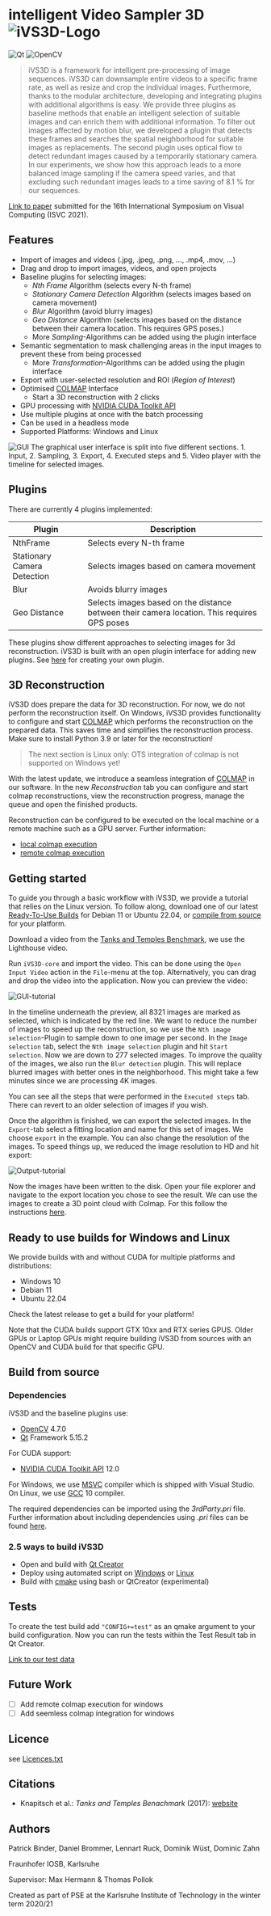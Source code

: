 # intelligent Video Sampler 3D ![iVS3D-Logo](doc/images/GUI_ICON_IVS3D_mini.png)

![Qt](doc/images/poweredByQt.png) ![OpenCV](doc/images/poweredByOpenCV.png)

>iVS3D is a framework for intelligent pre-processing of image sequences. iVS3D can downsample entire videos to a specific frame rate, as well as resize and crop the individual images. Furthermore, thanks to the modular architecture, developing and integrating plugins with additional algorithms is easy. We provide three plugins as baseline methods that enable an intelligent selection of suitable images and can enrich them with additional information. To filter out images affected by motion blur, we developed a plugin that detects these frames and searches the spatial neighborhood for suitable images as replacements. The second plugin uses optical flow to detect redundant images caused by a temporarily stationary camera. In our experiments, we show how this approach leads to a more balanced image sampling if the camera speed varies, and that excluding such redundant images leads to a time saving of 8.1 % for our sequences.

[Link to paper] submitted for the 16th International Symposium on Visual Computing (ISVC 2021).


## Features

- Import of images and videos (.jpg, .jpeg, .png, ..., .mp4, .mov, ...)
- Drag and drop to import images, videos, and open projects
- Baseline plugins for selecting images:
    - _Nth Frame_ Algorithm (selects every N-th frame)
    - _Stationary Camera Detection_ Algorithm (selects images based on camera movement)
    - _Blur_ Algorithm (avoid blurry images)
    - _Geo Distance_ Algorithm (selects images based on the distance between their camera location. This requires GPS poses.)
    - More _Sampling_-Algorithms can be added using the plugin interface
- Semantic segmentation to mask challenging areas in the input images to prevent these from being processed
    - More _Transformation_-Algorithms can be added using the plugin interface
- Export with user-selected resolution and ROI (_Region of Interest_)
- Optimised [COLMAP] Interface
    - Start a 3D reconstruction with 2 clicks
- GPU processing with [NVIDIA CUDA Toolkit API]
- Use multiple plugins at once with the batch processing
- Can be used in a headless mode
- Supported Platforms: Windows and Linux


![GUI](doc/images/GUI_overview.png)
The graphical user interface is split into five different sections. 1. Input, 2. Sampling, 3. Export, 4. Executed steps and 5. Video player with the timeline for selected images.

## Plugins

There are currently 4 plugins implemented:

| Plugin | Description |
| ------ | ------ |
| NthFrame | Selects every N-th frame |
| Stationary Camera Detection | Selects images based on camera movement |
| Blur | Avoids blurry images |
| Geo Distance | Selects images based on the distance between their camera location. This requires GPS poses |

These plugins show different approaches to selecting images for 3d reconstruction. iVS3D is built with an open plugin interface for adding new plugins. See [here](doc/create_plugin.md) for creating your own plugin.

## 3D Reconstruction
iVS3D does prepare the data for 3D reconstruction. For now, we do not perform the reconstruction itself. On Windows, iVS3D provides functionality to configure and start [COLMAP] which performs the reconstruction on the prepared data. This saves time and simplifies the reconstruction process. Make sure to install Python 3.9 or later for the reconstruction! 

> The next section is Linux only: OTS integration of colmap is not supported on Windows yet!

With the latest update, we introduce a seamless integration of [COLMAP] in our software. In the new *Reconstruction* tab you can configure and start colmap reconstructions, view the reconstruction progress, manage the queue and open the finished products.

Reconstruction can be configured to be executed on the local machine or a remote machine such as a GPU server. Further information:
- [local colmap execution](doc/local_colmap_execution.md)
- [remote colmap execution](doc/remote_colmap_execution.md)

## Getting started
To guide you through a basic workflow with iVS3D, we provide a tutorial that relies on the Linux version. To follow along, download one of our latest [Ready-To-Use Builds](#ready-to-use-builds-for-windows-and-linux) for Debian 11 or Ubuntu 22.04, or [compile from source](#build-from-source) for your platform.

Download a video from the [Tanks and Temples Benchmark](https://www.tanksandtemples.org/), we use the Lighthouse video.

Run `iVS3D-core` and import the video. This can be done using the `Open Input Video` action in the `File`-menu at the top. Alternatively, you can drag and drop the video into the application. Now you can preview the video:

![GUI-tutorial](doc/images/GUI_tutorial.png)

In the timeline underneath the preview, all 8321 images are marked as selected, which is indicated by the red line. We want to reduce the number of images to speed up the reconstruction, so we use the `Nth image selection`-Plugin to sample down to one image per second. In the `Image selection` tab, select the `Nth image selection` plugin and hit `Start selection`. Now we are down to 277 selected images. To improve the quality of the images, we also run the `Blur detection` plugin. This will replace blurred images with better ones in the neighborhood. This might take a few minutes since we are processing 4K images.

You can see all the steps that were performed in the `Executed steps` tab. There can revert to an older selection of images if you wish.

Once the algorithm is finished, we can export the selected images. In the `Export`-tab select a fitting location and name for this set of images. We choose `export` in the example. You can also change the resolution of the images. To speed things up, we reduced the image resolution to HD and hit export:

![Output-tutorial](doc/images/export_tutorial.png)

Now the images have been written to the disk. Open your file explorer and navigate to the export location you chose to see the result. We can use the images to create a 3D point cloud with Colmap. For this follow the instructions [here](doc/remote_colmap_execution.md).


## Ready to use builds for Windows and Linux

We provide builds with and without CUDA for multiple platforms and distributions:
- Windows 10
- Debian 11
- Ubuntu 22.04

Check the latest release to get a build for your platform!

Note that the CUDA builds support GTX 10xx and RTX series GPUS. Older GPUs or Laptop GPUs might require building iVS3D from sources with an OpenCV and CUDA build for that specific GPU.

<!-- To use the included plugin for semantic segmentation you can download the models we used in our paper:
[Link to models]

To use other models, they have to be in the .onnx format. In addition, the plug-in requires a file that maps the classes to specific colors. -->

## Build from source
### Dependencies

iVS3D and the baseline plugins use:
- [OpenCV] 4.7.0
- [Qt] Framework 5.15.2

For CUDA support:
- [NVIDIA CUDA Toolkit API] 12.0

For Windows, we use [MSVC] compiler which is shipped with Visual Studio. On Linux, we use [GCC] 10 compiler.

The required dependencies can be imported using the _3rdParty.pri_ file. Further information about including dependencies using _.pri_ files can be found [here](doc/3rdparty.md).

### 2.5 ways to build iVS3D
- Open and build with [Qt Creator](doc/build_qtcreator.md)
- Deploy using automated script on [Windows](doc/build_win.md) or [Linux](doc/build_linux.md)
- Build with [cmake](doc/build_cmake.md) using bash or QtCreator (experimental)


## Tests

To create the test build add ```"CONFIG+=test"``` as an qmake argument to your build configuration. 
Now you can run the tests within the Test Result tab in Qt Creator.

[Link to our test data]

## Future Work
- [ ] Add remote colmap execution for windows
- [ ] Add seemless colmap integration for windows

## Licence

see [Licences.txt](Licences.txt)

## Citations

- Knapitsch et al.: _Tanks and Temples Benachmark_ (2017): [website](https://www.tanksandtemples.org/)

## Authors

Patrick Binder, Daniel Brommer, Lennart Ruck, Dominik Wüst, Dominic Zahn

Fraunhofer IOSB, Karlsruhe

Supervisor: Max Hermann & Thomas Pollok

Created as part of PSE at the Karlsruhe Institute of Technology in the winter term 2020/21

  [COLMAP]: https://demuc.de/colmap/
  [OpenCV]: https://github.com/opencv
  [Qt]:     https://www.qt.io
  [MSVC]:   https://www.microsoft.com/de-de/download/details.aspx?id=48159
  [GCC]:    https://gcc.gnu.org
  [Python]: https://www.python.org/downloads/
  [NVIDIA CUDA Toolkit API]:    https://developer.nvidia.com/cuda-zone
  [cuDNN]:  https://developer.nvidia.com/cudnn
  [Link to paper]: https://arxiv.org/abs/2110.11810
  [Link to models]: https://drive.google.com/drive/folders/122EDO4UxhEYRy5MI1OIpePnsibwGGXjA?usp=sharing
  [Link to our test data]: https://drive.google.com/drive/folders/1hPFtDqQKF9JzBpNTV016unL7awRCsxNj?usp=sharing
